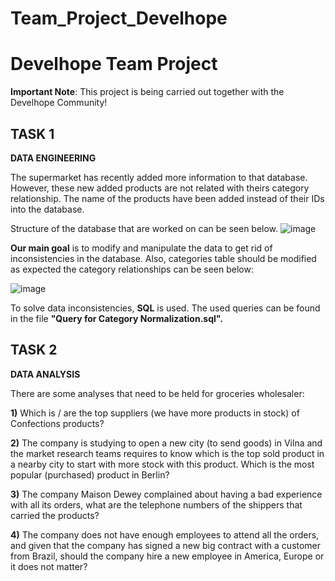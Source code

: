 # Team_Project_Develhope
# **Develhope Team Project**

**Important Note**: This project is being carried out together with the Develhope Community!

## TASK 1

**DATA ENGINEERING**

The supermarket has recently added more information to that database. However, these new added products are not related with theirs category relationship.
The name of the products have been added instead of their IDs into the database. 

Structure of the database that are worked on can be seen below. 
![image](https://user-images.githubusercontent.com/108662660/201650149-371d3d60-e700-4ff5-89cc-7df755f5e867.png)

**Our main goal** is to modify and manipulate the data to get rid of inconsistencies in the database. Also, categories table should be modified as expected the category relationships can be seen below: 

![image](https://user-images.githubusercontent.com/108662660/201652325-bb9d7c72-9fc1-4be3-9447-c34bcef1e8ee.png)

To solve data inconsistencies, **SQL** is used. The used queries can be found in the file **"Query for Category Normalization.sql".**  


## TASK 2

**DATA ANALYSIS**

There are some analyses that need to be held for groceries wholesaler: 

**1)** Which is / are the top suppliers (we have more products in stock) of Confections products?

**2)** The company is studying to open a new city (to send goods) in Vilna and the market research teams requires to know which is the top sold product in a nearby city to start with more stock with this product. Which is the most popular (purchased) product in Berlin?

**3)** The company Maison Dewey complained about having a bad experience with all its orders, what are the telephone numbers of the shippers that carried the products?

**4)** The company does not have enough employees to attend all the orders, and given that the company has signed a new big contract with a customer from Brazil, should the company hire a new employee in America, Europe or it does not matter?

